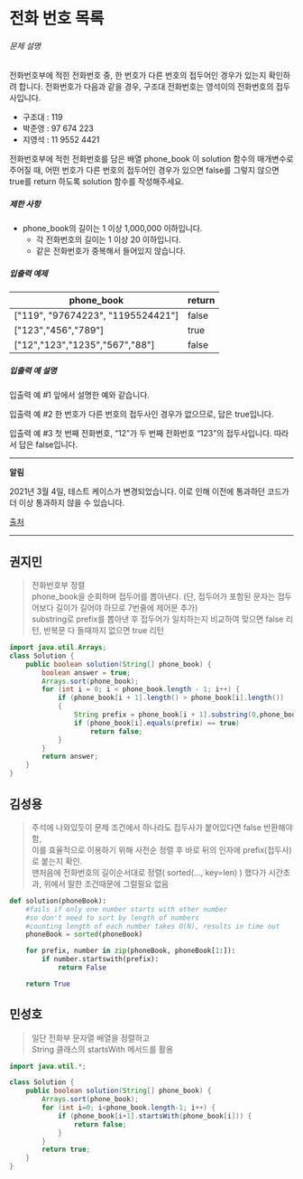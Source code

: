 # 전화 번호 목록



###### 문제 설명

전화번호부에 적힌 전화번호 중, 한 번호가 다른 번호의 접두어인 경우가 있는지 확인하려 합니다.
전화번호가 다음과 같을 경우, 구조대 전화번호는 영석이의 전화번호의 접두사입니다.

- 구조대 : 119
- 박준영 : 97 674 223
- 지영석 : 11 9552 4421

전화번호부에 적힌 전화번호를 담은 배열 phone_book 이 solution 함수의 매개변수로 주어질 때, 어떤 번호가 다른 번호의 접두어인 경우가 있으면 false를 그렇지 않으면 true를 return 하도록 solution 함수를 작성해주세요.

##### 제한 사항

- phone_book의 길이는 1 이상 1,000,000 이하입니다.
  - 각 전화번호의 길이는 1 이상 20 이하입니다.
  - 같은 전화번호가 중복해서 들어있지 않습니다.

##### 입출력 예제

| phone_book                        | return |
| --------------------------------- | ------ |
| ["119", "97674223", "1195524421"] | false  |
| ["123","456","789"]               | true   |
| ["12","123","1235","567","88"]    | false  |

##### 입출력 예 설명

입출력 예 #1
앞에서 설명한 예와 같습니다.

입출력 예 #2
한 번호가 다른 번호의 접두사인 경우가 없으므로, 답은 true입니다.

입출력 예 #3
첫 번째 전화번호, “12”가 두 번째 전화번호 “123”의 접두사입니다. 따라서 답은 false입니다.

------

**알림**

2021년 3월 4일, 테스트 케이스가 변경되었습니다. 이로 인해 이전에 통과하던 코드가 더 이상 통과하지 않을 수 있습니다.

[출처](https://ncpc.idi.ntnu.no/ncpc2007/ncpc2007problems.pdf)



---------------





## 권지민

> 전화번호부 정렬  
> phone_book을 순회하며 접두어를 뽑아낸다. (단, 접두어가 포함된 문자는 접두어보다 길이가 길어야 하므로 7번줄에 제어문 추가)  
> substring로 prefix를 뽑아낸 후 접두어가 일치하는지 비교하여 맞으면 false 리턴, 반복문 다 돌때까지 없으면 true 리턴

```java
import java.util.Arrays;
class Solution {
    public boolean solution(String[] phone_book) {
        boolean answer = true;
        Arrays.sort(phone_book);
        for (int i = 0; i < phone_book.length - 1; i++) {
            if (phone_book[i + 1].length() > phone_book[i].length())
            {
                String prefix = phone_book[i + 1].substring(0,phone_book[i].length());
                if (phone_book[i].equals(prefix) == true)
                    return false;
            }   
        }
        return answer;
    }
}
```





## 김성용

> 주석에 나와있듯이 문제 조건에서 하나라도 접두사가 붙어있다면 false 반환해야함,  
> 이를 효율적으로 이용하기 위해 사전순 정렬 후 바로 뒤의 인자에 prefix(접두사)로 붙는지 확인.  
> 맨처음에 전화번호의 길이순서대로 정렬( sorted(..., key=len) ) 했다가 시간초과, 위에서 말한 조건때문에 그럴필요 없음

```python
def solution(phoneBook):
    #fails if only one number starts with other number
    #so don't need to sort by length of numbers
    #counting length of each number takes O(N), results in time out
    phoneBook = sorted(phoneBook)

    for prefix, number in zip(phoneBook, phoneBook[1:]):
        if number.startswith(prefix):
            return False

    return True
```





## 민성호

> 일단 전화부 문자열 배열을 정렬하고  
> String 클래스의 startsWith 메서드를 활용

```java
import java.util.*;

class Solution {
    public boolean solution(String[] phone_book) {
        Arrays.sort(phone_book);
        for (int i=0; i<phone_book.length-1; i++) {
            if (phone_book[i+1].startsWith(phone_book[i])) {
                return false;
            }
        }
        return true;
    }
}
```

